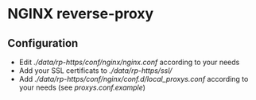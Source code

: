 

# NGINX reverse-proxy

## Configuration

- Edit _./data/rp-https/conf/nginx/nginx.conf_ according to your needs
- Add your SSL certificats to _./data/rp-https/ssl/_
- Add _./data/rp-https/conf/nginx/conf.d/local_proxys.conf_ according to your needs (see _proxys.conf.example_)
